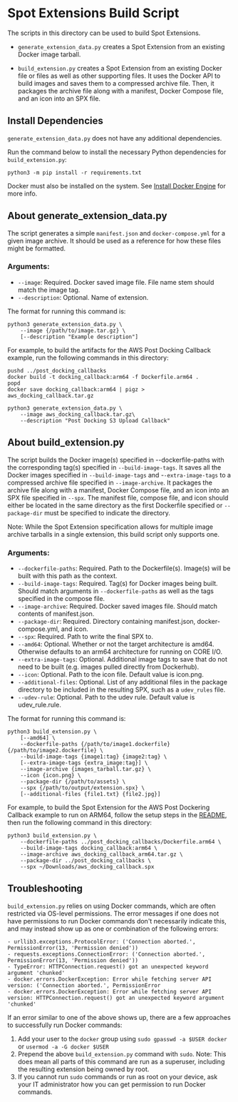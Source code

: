<!--
Copyright (c) 2023 Boston Dynamics, Inc.  All rights reserved.

Downloading, reproducing, distributing or otherwise using the SDK Software
is subject to the terms and conditions of the Boston Dynamics Software
Development Kit License (20191101-BDSDK-SL).
-->

# Spot Extensions Build Script

The scripts in this directory can be used to build Spot Extensions.

- `generate_extension_data.py` creates a Spot Extension from an existing Docker image tarball.

- `build_extension.py` creates a Spot Extension from an existing Docker file or files as well as other supporting files.
  It uses the Docker API to build images and saves them to a compressed archive file.
  Then, it packages the archive file along with a manifest, Docker Compose file, and an icon into an SPX file.

## Install Dependencies

`generate_extension_data.py` does not have any additional dependencies.

Run the command below to install the necessary Python dependencies for `build_extension.py`:

```
python3 -m pip install -r requirements.txt
```

Docker must also be installed on the system.
See [Install Docker Engine](https://docs.docker.com/engine/install/) for more info.

## About generate_extension_data.py

The script generates a simple `manifest.json` and `docker-compose.yml` for a given image archive.
It should be used as a reference for how these files might be formatted.

### Arguments:

- `--image`: Required. Docker saved image file. File name stem should match the image tag.
- `--description`: Optional. Name of extension.

The format for running this command is:

```
python3 generate_extension_data.py \
    --image {/path/to/image.tar.gz} \
    [--description "Example description"]
```

For example, to build the artifacts for the AWS Post Docking Callback example,
run the following commands in this directory:

```
pushd ../post_docking_callbacks
docker build -t docking_callback:arm64 -f Dockerfile.arm64 .
popd
docker save docking_callback:arm64 | pigz > aws_docking_callback.tar.gz

python3 generate_extension_data.py \
    --image aws_docking_callback.tar.gz\
    --description "Post Docking S3 Upload Callback"
```

## About build_extension.py

The script builds the Docker image(s) specified in --dockerfile-paths with the corresponding tag(s) specified in `--build-image-tags`.
It saves all the Docker images specified in `--build-image-tags` and -`-extra-image-tags` to a compressed archive file specified in `--image-archive`.
It packages the archive file along with a manifest, Docker Compose file, and an icon into an SPX file specified in `--spx`.
The manifest file, compose file, and icon should either be located in the same directory as the first Dockerfile specified or `--package-dir` must be specified to indicate the directory.

Note: While the Spot Extension specification allows for multiple image archive tarballs in a single extension, this build script only supports one.

### Arguments:

- `--dockerfile-paths`: Required. Path to the Dockerfile(s). Image(s) will be built with this path as the context.
- `--build-image-tags`: Required. Tag(s) for Docker images being built. Should match arguments in `--dockerfile-paths` as well as the tags specified in the compose file.
- `--image-archive`: Required. Docker saved images file. Should match contents of manifest.json.
- `--package-dir`: Required. Directory containing manifest.json, docker-compose.yml, and icon.
- `--spx`: Required. Path to write the final SPX to.
- `--amd64`: Optional. Whether or not the target architecture is amd64. Otherwise defaults to an arm64 architecture for running on CORE I/O.
- `--extra-image-tags`: Optional. Additional image tags to save that do not need to be built (e.g. images pulled directly from Dockerhub).
- `--icon`: Optional. Path to the icon file. Default value is icon.png.
- `--additional-files`: Optional. List of any additional files in the package directory to be included in the resulting SPX, such as a `udev_rules` file.
- `--udev-rule`: Optional. Path to the udev rule. Default value is udev_rule.rule.

The format for running this command is:

```
python3 build_extension.py \
    [--amd64] \
    --dockerfile-paths {/path/to/image1.dockerfile} {/path/to/image2.dockerfile} \
    --build-image-tags {image1:tag} {image2:tag} \
    [--extra-image-tags {extra_image:tag}] \
    --image-archive {images_tarball.tar.gz} \
    --icon {icon.png} \
    --package-dir {/path/to/assets} \
    --spx {/path/to/output/extension.spx} \
    [--additional-files {file1.txt} {file2.jpg}]
```

For example, to build the Spot Extension for the AWS Post Dockering Callback example to run on ARM64,
follow the setup steps in the [README](../post_docking_callbacks/README.md),
then run the following command in this directory:

```
python3 build_extension.py \
    --dockerfile-paths ../post_docking_callbacks/Dockerfile.arm64 \
    --build-image-tags docking_callback:arm64 \
    --image-archive aws_docking_callback_arm64.tar.gz \
    --package-dir ../post_docking_callbacks \
    --spx ~/Downloads/aws_docking_callback.spx
```

## Troubleshooting

`build_extension.py` relies on using Docker commands, which are often restricted via OS-level permissions. The error messages if one does not have permissions to run Docker commands don't necessarily indicate this, and may instead show up as one or combination of the following errors:

```
- urllib3.exceptions.ProtocolError: ('Connection aborted.', PermissionError(13, 'Permission denied'))
- requests.exceptions.ConnectionError: ('Connection aborted.', PermissionError(13, 'Permission denied'))
- TypeError: HTTPConnection.request() got an unexpected keyword argument 'chunked'
- docker.errors.DockerException: Error while fetching server API version: ('Connection aborted.', PermissionError
- docker.errors.DockerException: Error while fetching server API version: HTTPConnection.request() got an unexpected keyword argument 'chunked'
```

If an error similar to one of the above shows up, there are a few approaches to successfully run Docker commands:

1. Add your user to the `docker` group using `sudo gpasswd -a $USER docker` or `usermod -a -G docker $USER`
2. Prepend the above `build_extension.py` command with `sudo`. Note: This does mean all parts of this command are run as a superuser, including the resulting extension being owned by root.
3. If you cannot run `sudo` commands or run as root on your device, ask your IT administrator how you can get permission to run Docker commands.
